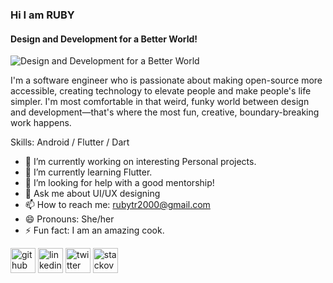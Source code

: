 ### Hi I am RUBY
#### Design and Development for a Better World! 
![Design and Development for a Better World ](https://raw.githubusercontent.com/sagar-viradiya/sagar-viradiya/master/resources/banner.png)

I'm a software engineer who is passionate about making open-source more accessible, creating technology to elevate people and make people's life simpler.
I'm most comfortable in that weird, funky world between design and development—that's where the most fun, creative, boundary-breaking work happens.

Skills: Android / Flutter / Dart

- 🔭 I’m currently working on  interesting Personal projects. 
- 🌱 I’m currently learning Flutter. 
- 🤔 I’m looking for help with a good mentorship! 
- 💬 Ask me about UI/UX designing 
- 📫 How to reach me: rubytr2000@gmail.com 
- 😄 Pronouns: She/her 
- ⚡ Fun fact: I am an amazing cook. 


[<img src='https://cdn.jsdelivr.net/npm/simple-icons@3.0.1/icons/github.svg' alt='github' height='40'>](https://github.com/Ruby24TR)  [<img src='https://cdn.jsdelivr.net/npm/simple-icons@3.0.1/icons/linkedin.svg' alt='linkedin' height='40'>](https://www.linkedin.com/in/@RubyTR9/)  [<img src='https://cdn.jsdelivr.net/npm/simple-icons@3.0.1/icons/twitter.svg' alt='twitter' height='40'>](https://twitter.com/@RubyTR9)  [<img src='https://cdn.jsdelivr.net/npm/simple-icons@3.0.1/icons/stackoverflow.svg' alt='stackoverflow' height='40'>](https://stackoverflow.com/users/13520481)  




